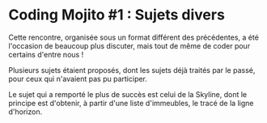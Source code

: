 Coding Mojito #1 : Sujets divers
================

Cette rencontre, organisée sous un format différent des précédentes, a été l'occasion de beaucoup plus discuter, mais tout de même de coder pour certains d'entre nous !

Plusieurs sujets étaient proposés, dont les sujets déjà traités par le passé, pour ceux qui n'avaient pas pu participer.

Le sujet qui a remporté le plus de succès est celui de la Skyline, dont le principe est d'obtenir, à partir d'une liste d'immeubles, le tracé de la ligne d'horizon.